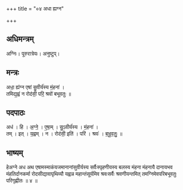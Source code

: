 +++
title = "०४ अधा ह्यग्न"

+++
## अधिमन्त्रम्
अग्निः। पूरुरात्रेयः। अनुष्टुप्।

## मन्त्रः
अधा॒ ह्य॑ग्न एषां सु॒वीर्य॑स्य मं॒हना॑ ।  
तमिद्य॒ह्वं न रोद॑सी॒ परि॒ श्रवो॑ बभूवतुः ॥

## पदपाठः
अध॑ । हि । अ॒ग्ने॒ । ए॒षा॒म् । सु॒ऽवीर्य॑स्य । मं॒हना॑ ।  
तम् । इत् । य॒ह्वम् । न । रोद॑सी॒ इति॑ । परि॑ । श्रवः॑ । ब॒भू॒व॒तुः॒ ॥

## भाष्यम्
हेअग्ने अध अथ एषामस्माकंयजमानानांसुवीर्यस्य सर्वैःस्पृहणीयस्य बलस्य मंहना मंहनायै दानायभव मंहतिर्दानकर्मा रोदसीद्यावापृथिव्यौ यह्वन्न महान्तंसूर्यमिव श्रवःसर्वैः श्रवणीयन्तमित् तमग्निमेवपरिबभूवतुः परिगृह्णीतः ॥ ४ ॥